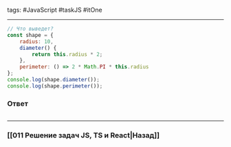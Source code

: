 tags: #JavaScript #taskJS #itOne 
____

```js
// Что выведет?
const shape = {
    radius: 10,
    diameter() {
        return this.radius * 2;
    },
    perimeter: () => 2 * Math.PI * this.radius
};
console.log(shape.diameter());
console.log(shape.perimeter());
```

### Ответ

```js

```

___
### [[011 Решение задач JS, TS и React|Назад]]